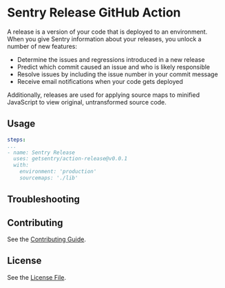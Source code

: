 # Sentry Release GitHub Action
A release is a version of your code that is deployed to an environment. When you give Sentry information about your releases, you unlock a number of new features:

 - Determine the issues and regressions introduced in a new release
 - Predict which commit caused an issue and who is likely responsible
 - Resolve issues by including the issue number in your commit message
 - Receive email notifications when your code gets deployed

Additionally, releases are used for applying source maps to minified JavaScript to view original, untransformed source code.

## Usage

```yaml
steps:
...
- name: Sentry Release
  uses: getsentry/action-release@v0.0.1
  with:
    environment: 'production'
    sourcemaps: './lib'
```

## Troubleshooting


## Contributing
See the [Contributing Guide](https://github.com/getsentry/action-release/blob/master/CONTRIBUTING).

## License
See the [License File](https://github.com/getsentry/action-release/blob/master/LICENSE).
